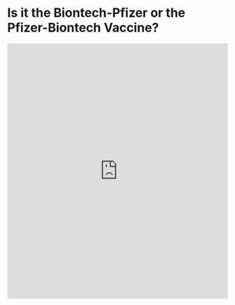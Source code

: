# Is it the Biontech-Pfizer or the Pfizer-Biontech Vaccine?




<iframe title="" aria-label="Karte" id="datawrapper-chart-idZA7" src="https://datawrapper.dwcdn.net/idZA7/1/" scrolling="no" frameborder="0" style="width: 0; min-width: 100% !important; border: none;" height="584"></iframe><script type="text/javascript">!function(){"use strict";window.addEventListener("message",(function(a){if(void 0!==a.data["datawrapper-height"])for(var e in a.data["datawrapper-height"]){var t=document.getElementById("datawrapper-chart-"+e)||document.querySelector("iframe[src*='"+e+"']");t&&(t.style.height=a.data["datawrapper-height"][e]+"px")}}))}();
</script>
